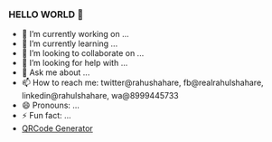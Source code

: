 ### HELLO WORLD 👋

- 🔭 I’m currently working on ...
- 🌱 I’m currently learning ...
- 👯 I’m looking to collaborate on ...
- 🤔 I’m looking for help with ...
- 💬 Ask me about ...
- 📫 How to reach me: twitter@rahushahare, fb@realrahulshahare, linkedin@rahulshahare, wa@8999445733
- 😄 Pronouns: ...
- ⚡ Fun fact: ...
- [QRCode Generator](https://qrg-lksj2cagj-rahulshahares-projects.vercel.app/)
